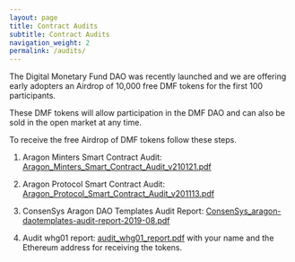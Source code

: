 ```yaml
---
layout: page
title: Contract Audits
subtitle: Contract Audits
navigation_weight: 2
permalink: /audits/
---
```

                 
The Digital Monetary Fund DAO was recently launched and we are offering early adopters an Airdrop of 10,000 free DMF tokens for the first 100 participants.

These DMF tokens will allow participation in the DMF DAO and can also be sold in the open market at any time.

To receive the free Airdrop of DMF tokens follow these steps.

1) Aragon Minters Smart Contract Audit: <a href="https://www.digitalmonetary.fund/assets/audits/Aragon_Minters_Smart_Contract_Audit_v210121.pdf" target="_blank">Aragon_Minters_Smart_Contract_Audit_v210121.pdf</a>

2) Aragon Protocol Smart Contract Audit: <a href="https://www.digitalmonetary.fund/assets/audits/Aragon_Protocol_Smart_Contract_Audit_v201113.pdf" target="_blank">Aragon_Protocol_Smart_Contract_Audit_v201113.pdf</a>

3) ConsenSys Aragon DAO Templates Audit Report: <a href="https://www.digitalmonetary.fund/assets/audits/ConsenSys_aragon-daotemplates-audit-report-2019-08.pdf" target="_blank">ConsenSys_aragon-daotemplates-audit-report-2019-08.pdf</a>

4) Audit whg01 report: <a href="https://www.digitalmonetary.fund/assets/audits/audit_whg01_report.pdf">audit_whg01_report.pdf</a> with your name and the Ethereum address for receiving the tokens.

